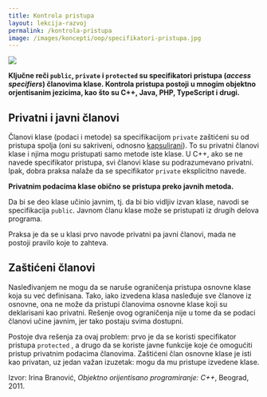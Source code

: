 ```yaml
---
title: Kontrola pristupa
layout: lekcija-razvoj
permalink: /kontrola-pristupa
image: /images/koncepti/oop/specifikatori-pristupa.jpg
---
```


![]({{page.image}})

**Ključne reči `public`, `private` i `protected` su specifikatori pristupa (*access specifiers*) članovima klase. Kontrola pristupa postoji u mnogim objektno orjentisanim jezicima, kao što su C++, Java, PHP, TypeScript i drugi.**

## Privatni i javni članovi

Članovi klase (podaci i metode) sa specifikacijom `private` zaštićeni su od pristupa spolja (oni su sakriveni, odnosno [kapsulirani](/enkapsulacija)). To su privatni članovi klase i njima mogu pristupati samo metode iste klase. U C++, ako se ne navede specifikator pristupa, svi članovi klase su podrazumevano privatni. Ipak, dobra praksa nalaže da se specifikator `private` eksplicitno navede.

**Privatnim podacima klase obično se pristupa preko javnih metoda.**

Da bi se deo klase učinio javnim, tj. da bi bio vidljiv izvan klase, navodi se specifikacija `public`. Javnom članu klase može se pristupati iz drugih delova programa.

Praksa je da se u klasi prvo navode privatni pa javni članovi, mada ne postoji pravilo koje to zahteva.

## Zaštićeni članovi

Nasleđivanjem ne mogu da se naruše ograničenja pristupa osnovne klase koja su već definisana. Tako, iako izvedena klasa nasleđuje sve članove iz osnovne, ona ne može da pristupi članovima osnovne klase koji su deklarisani kao privatni. Rešenje ovog ograničenja nije u tome da se podaci članovi učine javnim, jer tako postaju svima dostupni.

Postoje dva rešenja za ovaj problem: prvo je da se koristi specifikator pristupa `protected` , a drugo da se koriste javne funkcije koje će omogućiti pristup privatnim podacima članovima. Zaštićeni član osnovne klase je isti kao privatan, uz jedan važan izuzetak: mogu da mu pristupe izvedene klase.


Izvor: Irina Branović, *Objektno orijentisano programiranje: C++*, Beograd, 2011.
